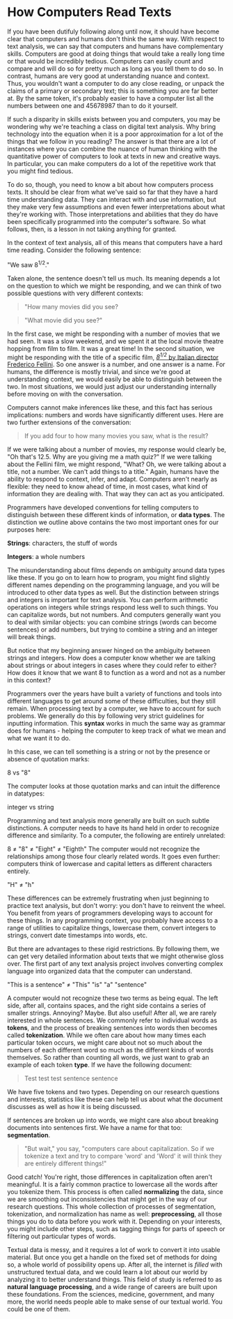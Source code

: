# How Computers Read Texts

If you have been dutifuly following along until now, it should have become clear that computers and humans don't think the same way.  With respect to text analysis, we can say that computers and humans have complementary skills. Computers are good at doing things that would take a really long time or that would be incredibly tedious. Computers can easily count and compare and will do so for pretty much as long as you tell them to do so. In contrast, humans are very good at understanding nuance and context. Thus, you wouldn't want a computer to do any close reading, or unpack the claims of a primary or secondary text; this is something you are far better at. By the same token, it's probably easier to have a computer list all the numbers between one and 45678987 than to do it yourself.

If such a disparity in skills exists between you and computers, you may be wondering why we're teaching a class on digital text analysis. Why bring technology into the equation when it is a poor approximation for a lot of the things that we follow in you reading? The answer is that there are a lot of instances where you can combine the nuance of human thinking with the quantitative power of computers to look at texts in new and creative ways. In particular, you can make computers do a lot of the repetitive work that you might find tedious.

To do so, though, you need to know a bit about how computers process texts. It should be clear from what we've said so far that they have a hard time understanding data. They can interact with and use information, but they make very few assumptions and even fewer interpretations about what they're working with. Those interpretations and abilities that they do have been specifically programmed into the computer's software. So what follows, then, is a lesson in not taking anything for granted.

In the context of text analysis, all of this means that computers have a hard time reading. Consider the following sentence:

"We saw 8<sup>1/2</sup>."

Taken alone, the sentence doesn't tell us much. Its meaning depends a lot on the question to which we might be responding, and we can think of two possible questions with very different contexts:

> "How many movies did you see?

> "What movie did you see?"

In the first case, we might be responding with a number of movies that we had seen. It was a slow weekend, and we spent it at the local movie theatre hopping from film to film. It was a great time! In the second situation, we might be responding with the title of a specific film, [*8<sup>1/2</sup>* by Italian director Frederico Fellini](https://en.wikipedia.org/wiki/8%C2%BD). So one answer is a number, and one answer is a name. For humans, the difference is mostly trivial, and since we're good at understanding context, we would easily be able to distinguish between the two. In most situations, we would just adjust our understanding internally before moving on with the conversation. 

Computers cannot make inferences like these, and this fact has serious implications: numbers and words have significantly different uses. Here are two further extensions of the conversation:

> If you add four to how many movies you saw, what is the result?

If we were talking about a number of movies, my response would clearly be, "Oh that's 12.5. Why are you giving me a math quiz?" If we were talking about the Fellini film, we might respond, "What? Oh, we were talking about a title, not a number. We can't add things to a title." Again, humans have the ability to respond to context, infer, and adapt. Computers aren't nearly as flexible: they need to know ahead of time, in most cases, what kind of information they are dealing with. That way they can act as you anticipated.

Programmers have developed conventions for telling computers to distinguish between these different kinds of information, or **data types**. The distinction we outline above contains the two most important ones for our purposes here:

**Strings**: characters, the stuff of words

**Integers**: a whole numbers

The misunderstanding about films depends on ambiguity around data types like these. If you go on to learn how to program, you might find slightly different names depending on the programming language, and you will be introduced to other data types as well. But the distinction between strings and integers is important for text analysis. You can perform arithmetic operations on integers while strings respond less well to such things. You can capitalize words, but not numbers. And computers generally want you to deal with similar objects: you can combine strings (words can become sentences) or add numbers, but trying to combine a string and an integer will break things. 

But notice that my beginning answer hinged on the ambiguity between strings and integers. How does a computer know whether we are talking about strings or about integers in cases where they could refer to either? How does it know that we want 8 to function as a word and not as a number in this context?

Programmers over the years have built a variety of functions and tools into different languages to get around some of these difficulties, but they still remain. When processing text by a computer, we have to account for such problems. We generally do this by following very strict guidelines for inputting information. This **syntax** works in much the same way as grammar does for humans - helping the computer to keep track of what we mean and what we want it to do. 

In this case, we can tell something is a string or not by the presence or absence of quotation marks:

8 vs "8"

The computer looks at those quotation marks and can intuit the difference in datatypes: 

integer vs string

Programming and text analysis more generally are built on such subtle distinctions. A computer needs to have its hand held in order to recognize difference and similarity. To a computer, the following are entirely unrelated:

8 ≠ "8" ≠ "Eight" ≠ "Eighth"
The computer would not recognize the relationships among those four clearly related words. It goes even further: computers think of lowercase and capital letters as different characters entirely. 

"H" ≠ "h"

These differences can be extremely frustrating when just beginning to practice text analysis, but don't worry: you don't have to reinvent the wheel. You benefit from years of programmers developing ways to account for these things. In any programming context, you probably have access to a range of utilities to capitalize things, lowercase them, convert integers to strings, convert date timestamps into words, etc. 

But there are advantages to these rigid restrictions. By following them, we can get very detailed information about texts that we might otherwise gloss over. The first part of any text analysis project involves converting complex language into organized data that the computer can understand. 

"This is a sentence" ≠ "This" "is" "a" "sentence"

A computer would not recognize these two terms as being equal. The left side, after all, contains spaces, and the right side contains a series of smaller strings. Annoying? Maybe. But also useful! After all, we are rarely interested in whole sentences. We commonly refer to individual words as **tokens**, and the process of breaking sentences into words then becomes called **tokenization**. While we often care about how many times each particular token occurs, we might care about not so much about the numbers of each different word so much as the different kinds of words themselves. So rather than counting all words, we just want to grab an example of each token **type**. If we have the following document:

> Test test test sentence sentence

We have five tokens and two types. Depending on our research questions and interests, statistics like these can help tell us about what the document discusses as well as how it is being discussed.

If sentences are broken up into words, we might care also about breaking documents into sentences first. We have a name for that too: **segmentation**.

> "But wait," you say, "computers care about capitalization. So if we tokenize a text and try to compare 'word' and 'Word' it will think they are entirely different things!" 

Good catch! You're right, those differences in capitalization often aren't meaningful. It is a fairly common practice to lowercase all the words after you tokenize them. This process is often called **normalizing** the data, since we are smoothing out inconsistencies that might get in the way of our research questions. This whole collection of processes of segmentation, tokenization, and normalization has name as well: **preprocessing**, all those things you do to data before you work with it. Depending on your interests, you might include other steps, such as tagging things for parts of speech or filtering out particular types of words.

Textual data is messy, and it requires a lot of work to convert it into usable material. But once you get a handle on the fixed set of methods for doing so, a whole world of possibility opens up. After all, the internet is *filled* with unstructured textual data, and we could learn a lot about our world by analyzing it to better understand things. This field of study is referred to as **natural language processing**, and a wide range of careers are built upon these foundations. From the sciences, medicine, government, and many more, the world needs people able to make sense of our textual world. You could be one of them.
